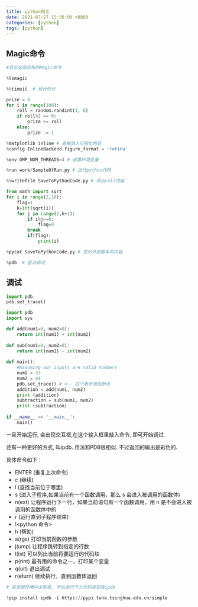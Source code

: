 ```yaml
---
title: python相关
date: 2021-07-27 15:30:00 +0800
categories: [python]
tags: [python]
---
```


## Magic命令

```python
#显示全部可用的Magic命令

%lsmagic
```

```python
%%timeit  # 统计时长

prize = 0 
for i in range(100):
    roll = random.randint(1, 6)
    if roll%2 == 0:
        prize += roll
    else:
        prize -= 1
```

```python
%matplotlib inline # 直接嵌入可视化内容
%config InlineBackend.figure_format = 'retina'
```

```python
%env OMP_NUM_THREADS=4 # 设置环境变量
```

```python
%run work/SampleOfRun.py # 运行python代码
```

```python
%%writefile SaveToPythonCode.py # 导出cell内容

from math import sqrt
for i in range(2,10):
    flag=1
    k=int(sqrt(i))
    for j in range(2,k+1):
        if i%j==0:
            flag=0
        break
        if(flag):
            print(i)
```

```python
%pycat SaveToPythonCode.py # 显示外部脚本的内容
```

```python
%pdb  # 启动调试
```

## 调试
```python
import pdb
pdb.set_trace()
```

```python
import pdb
import sys

def add(num1=0, num2=0):
    return int(num1) + int(num2)
    
def sub(num1=0, num2=0):
    return int(num1) - int(num2)
    
def main():
    #Assuming our inputs are valid numbers
    num1 = 33
    num2 = 44
    pdb.set_trace() # <-- 这个表示添加断点
    addition = add(num1, num2)
    print (addition)
    subtraction = sub(num1, num2)
    print (subtraction)
    
if __name__ == '__main__':
    main()
```

一旦开始运行, 会出现交互框,在这个输入框里敲入命令, 即可开始调试.

还有一种更好的方式, 叫ipdb. 用法和PDB很相似. 不过返回的输出是彩色的.

具体命令如下：

* ENTER (重复上次命令)
* c (继续)
* l (查找当前位于哪里)
* s (进入子程序,如果当前有一个函数调用，那么 s 会进入被调用的函数体)
* n(ext) 让程序运行下一行，如果当前语句有一个函数调用，用 n 是不会进入被调用的函数体中的
* r (运行直到子程序结束)
* !<python 命令>
* h (帮助)
* a(rgs) 打印当前函数的参数
* j(ump) 让程序跳转到指定的行数
* l(ist) 可以列出当前将要运行的代码块
* p(rint) 最有用的命令之一，打印某个变量
* q(uit) 退出调试
* r(eturn) 继续执行，直到函数体返回

```python
# 如发现环境中未安装, 可以运行下方代码来安装ipdb

!pip install ipdb -i https://pypi.tuna.tsinghua.edu.cn/simple
```